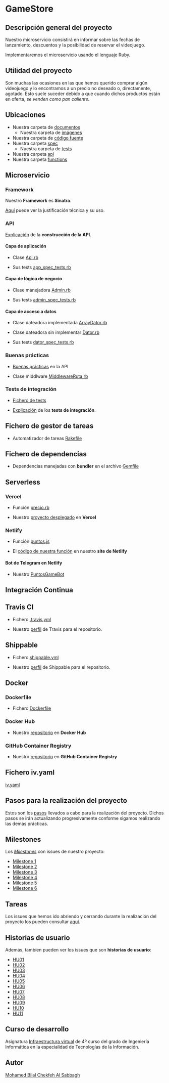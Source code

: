 # GameStore

## Descripción general del proyecto

Nuestro microservicio consistirá en informar sobre las fechas de lanzamiento, descuentos y la posibilidad de reservar el videojuego.

Implementaremos el microservicio usando el lenguaje Ruby.


## Utilidad del proyecto

Son muchas las ocasiones en las que hemos querido comprar algún videojuego y lo encontramos a un precio no deseado o, directamente, agotado. Esto suele suceder debido a que cuando dichos productos están en oferta, *se venden como pan caliente*.


## Ubicaciones

+ Nuestra carpeta de [documentos](https://github.com/biilal1999/GameStore/tree/master/docs)
    + Nuestra carpeta de [imágenes](https://github.com/biilal1999/GameStore/tree/master/docs/img)
+ Nuestra carpeta de [código fuente](https://github.com/biilal1999/GameStore/tree/master/src)
+ Nuestra carpeta [spec](https://github.com/biilal1999/GameStore/tree/master/spec)
    + Nuestra carpeta de [tests](https://github.com/biilal1999/GameStore/tree/master/spec/tests)
+ Nuestra carpeta [api](https://github.com/biilal1999/GameStore/tree/master/api)
+ Nuestra carpeta [functions](https://github.com/biilal1999/GameStore/tree/master/functions)





## Microservicio


### Framework

Nuestro **Framework** es **Sinatra**.


[Aquí](https://github.com/biilal1999/GameStore/blob/master/docs/JustificacionSinatra.md) puede ver la justificación técnica y su uso.




### API


[Explicación](https://github.com/biilal1999/GameStore/blob/master/docs/DocumentacionAPI.md) de la **construcción de la API**.



#### Capa de aplicación


+ Clase [Api.rb](https://github.com/biilal1999/GameStore/blob/master/src/Api.rb) 


+ Sus tests [app_spec_tests.rb](https://github.com/biilal1999/GameStore/blob/master/spec/tests/app_spec_tests.rb)



#### Capa de lógica de negocio


+ Clase manejadora [Admin.rb](https://github.com/biilal1999/GameStore/blob/master/src/Admin.rb)


+ Sus tests [admin_spec_tests.rb](https://github.com/biilal1999/GameStore/blob/master/spec/tests/admin_spec_tests.rb)



#### Capa de acceso a datos


+ Clase dateadora implementada [ArrayDator.rb](https://github.com/biilal1999/GameStore/blob/master/src/ArrayDator.rb)


+ Clase dateadora sin implementar [Dator.rb](https://github.com/biilal1999/GameStore/blob/master/src/Dator.rb)


+ Sus tests [dator_spec_tests.rb](https://github.com/biilal1999/GameStore/blob/master/spec/tests/dator_spec_tests.rb)




### Buenas prácticas


+ [Buenas prácticas](https://github.com/biilal1999/GameStore/blob/master/docs/DocumentacionAPI.md#buenas-pr%C3%A1cticas) en la API

+ Clase middlware [MiddlewareRuta.rb](https://github.com/biilal1999/GameStore/blob/master/src/MiddlewareRuta.rb)


### Tests de integración


+ [Fichero de tests](https://github.com/biilal1999/GameStore/blob/master/spec/tests/app_spec_tests.rb)


+ [Explicación](https://github.com/biilal1999/GameStore/blob/master/docs/DocumentacionTestsIntegracion.md) de los **tests de integración**.






## Fichero de gestor de tareas

+ Automatizador de tareas [Rakefile](https://github.com/biilal1999/GameStore/blob/master/Rakefile)


## Fichero de dependencias

+ Dependencias manejadas con **bundler** en el archivo [Gemfile](https://github.com/biilal1999/GameStore/blob/master/Gemfile)





## Serverless


### Vercel

+ Función [precio.rb](https://github.com/biilal1999/GameStore/blob/master/api/precio.rb)

+ Nuestro [proyecto desplegado](https://gamestore.vercel.app/) en **Vercel**


### Netlify

+ Función [puntos.js](https://github.com/biilal1999/GameStore/blob/master/functions/puntos.js)

+ El [código de nuestra función](https://gamestorebot.netlify.app/functions/puntos.js) en nuestro **site de Netlify**


#### Bot de Telegram en Netlify

+ Nuestro [PuntosGameBot](https://t.me/PuntosGameBot)



## Integración Continua


## Travis CI

+ Fichero [.travis.yml](https://github.com/biilal1999/GameStore/blob/master/.travis.yml)

+ Nuestro [perfil](https://travis-ci.com/github/biilal1999/GameStore) de Travis para el repositorio.


## Shippable

+ Fichero [shippable.yml](https://github.com/biilal1999/GameStore/blob/master/shippable.yml)

+ Nuestro [perfil](https://app.shippable.com/github/biilal1999/GameStore/dashboard) de Shippable para el repositorio.



## Docker


### Dockerfile

+ Fichero [Dockerfile](https://github.com/biilal1999/GameStore/blob/master/Dockerfile)


### Docker Hub

+ Nuestro [repositorio](https://hub.docker.com/r/biilal1999/gamestore) en **Docker Hub**

### GitHub Container Registry

+ Nuestro [repositorio](https://github.com/users/biilal1999/packages/container/package/gamestore) en **GitHub Container Registry**



## Fichero iv.yaml

[iv.yaml](https://github.com/biilal1999/GameStore/blob/master/iv.yaml)


## Pasos para la realización del proyecto

Estos son los [pasos](https://github.com/biilal1999/GameStore/blob/master/docs/PasosProyecto.md) llevados a cabo para la realización del proyecto. Dichos pasos se irán actualizando progresivamente conforme sigamos realizando las demás prácticas.


## Milestones

Los [*Milestones*](https://github.com/biilal1999/GameStore/milestones) con issues de nuestro proyecto:

- [Milestone 1](https://github.com/biilal1999/GameStore/milestone/1)
- [Milestone 2](https://github.com/biilal1999/GameStore/milestone/2)
- [Milestone 3](https://github.com/biilal1999/GameStore/milestone/3)
- [Milestone 4](https://github.com/biilal1999/GameStore/milestone/4)
- [Milestone 5](https://github.com/biilal1999/GameStore/milestone/5)
- [Milestone 6](https://github.com/biilal1999/GameStore/milestone/6)


## Tareas

Los issues que hemos ido abriendo y cerrando durante la realización del proyecto los pueden consultar [aquí](https://github.com/biilal1999/GameStore/issues).


## Historias de usuario

Además, tambíen pueden ver los issues que son **historias de usuario**:

- [HU01](https://github.com/biilal1999/GameStore/issues/12)
- [HU02](https://github.com/biilal1999/GameStore/issues/13)
- [HU03](https://github.com/biilal1999/GameStore/issues/14)
- [HU04](https://github.com/biilal1999/GameStore/issues/45)
- [HU05](https://github.com/biilal1999/GameStore/issues/64)
- [HU06](https://github.com/biilal1999/GameStore/issues/82)
- [HU07](https://github.com/biilal1999/GameStore/issues/89)
- [HU08](https://github.com/biilal1999/GameStore/issues/91)
- [HU09](https://github.com/biilal1999/GameStore/issues/94)
- [HU10](https://github.com/biilal1999/GameStore/issues/95)
- [HU11](https://github.com/biilal1999/GameStore/issues/96)


## Curso de desarrollo

Asignatura [Infraestructura virtual](https://github.com/JJ/IV-20-21) de 4º curso del grado de Ingeniería Informática en la especialidad de Tecnologías de la Información.


## Autor

[Mohamed Bilal Chekfeh Al Sabbagh](https://github.com/biilal1999)
